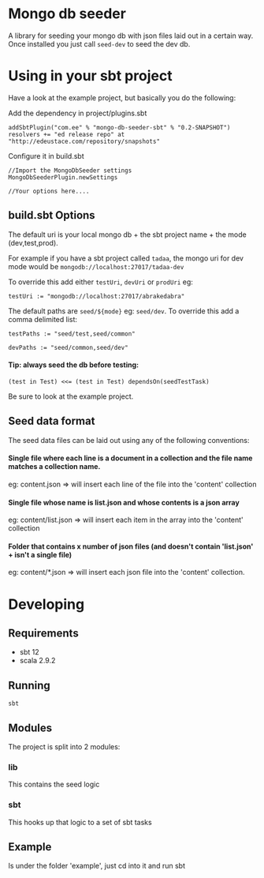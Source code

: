# Mongo db seeder
A library for seeding your mongo db with json files laid out in a certain way. Once installed you just call `seed-dev` to seed the dev db.

# Using in your sbt project
Have a look at the example project, but basically you do the following:

Add the dependency in project/plugins.sbt

    addSbtPlugin("com.ee" % "mongo-db-seeder-sbt" % "0.2-SNAPSHOT")
    resolvers += "ed release repo" at "http://edeustace.com/repository/snapshots"

Configure it in build.sbt

    //Import the MongoDbSeeder settings
    MongoDbSeederPlugin.newSettings
    
    //Your options here....

## build.sbt Options

The default uri is your local mongo db + the sbt project name + the mode (dev,test,prod). 

For example if you have a sbt project called `tadaa`, the mongo uri for dev mode would be `mongodb://localhost:27017/tadaa-dev`
    
To override this add either `testUri`, `devUri` or `prodUri` eg:

    testUri := "mongodb://localhost:27017/abrakedabra"

The default paths are `seed/${mode}` eg: `seed/dev`. To override this add a comma delimited list:

    testPaths := "seed/test,seed/common"

    devPaths := "seed/common,seed/dev"

#### Tip: always seed the db before testing:

    (test in Test) <<= (test in Test) dependsOn(seedTestTask)
    
Be sure to look at the example project.


## Seed data format
The seed data files can be laid out using any of the following conventions:

#### Single file where each line is a document in a collection and the file name matches a collection name.

eg: content.json  => will insert each line of the file into the 'content' collection

#### Single file whose name is list.json and whose contents is a json array

eg: content/list.json  => will insert each item in the array into the 'content' collection

#### Folder that contains x number of json files (and doesn't contain 'list.json' + isn't a single file)

eg: content/*.json => will insert each json file into the 'content' collection.



# Developing

## Requirements

- sbt 12
- scala 2.9.2



## Running

    sbt

## Modules
The project is split into 2 modules:

### lib
This contains the seed logic

### sbt
This hooks up that logic to a set of sbt tasks


## Example
Is under the folder 'example', just cd into it and run sbt
